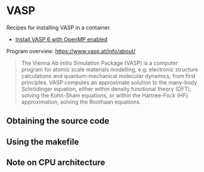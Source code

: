 # VASP

Recipes for installing VASP in a container. 

- [Install VASP 6 with OpenMP enabled](./vasp6-openmp/)

Program overview: https://www.vasp.at/info/about/

> The Vienna Ab initio Simulation Package (VASP) is a computer program for atomic scale materials modelling, 
> e.g. electronic structure calculations and quantum-mechanical molecular dynamics, from first principles.
> VASP computes an approximate solution to the many-body Schrödinger equation, either within density functional theory (DFT), 
> solving the Kohn-Sham equations, or within the Hartree-Fock (HF) approximation, solving the Roothaan equations.

## Obtaining the source code

## Using the makefile

## Note on CPU architecture

